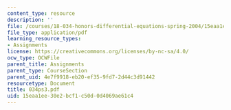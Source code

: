 ```yaml
---
content_type: resource
description: ''
file: /courses/18-034-honors-differential-equations-spring-2004/15eaa1ee30e2bcf1c50d0d4069ae61c4_034ps3.pdf
file_type: application/pdf
learning_resource_types:
- Assignments
license: https://creativecommons.org/licenses/by-nc-sa/4.0/
ocw_type: OCWFile
parent_title: Assignments
parent_type: CourseSection
parent_uid: 4e7f9918-eb20-ef35-9fd7-2d44c3d91442
resourcetype: Document
title: 034ps3.pdf
uid: 15eaa1ee-30e2-bcf1-c50d-0d4069ae61c4
---
```

